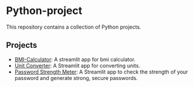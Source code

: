 # Python-project

This repository contains a collection of Python projects.

## Projects

- [BMI-Calculator](/bmi_calculator/): A streamlit app for bmi calculator.
- [Unit Converter](/unit_converter): A Streamlit app for converting units.
- [Password Strength Meter](/password_strength_meter/):  A Streamlit app to check the strength of your password and generate strong, secure passwords.
